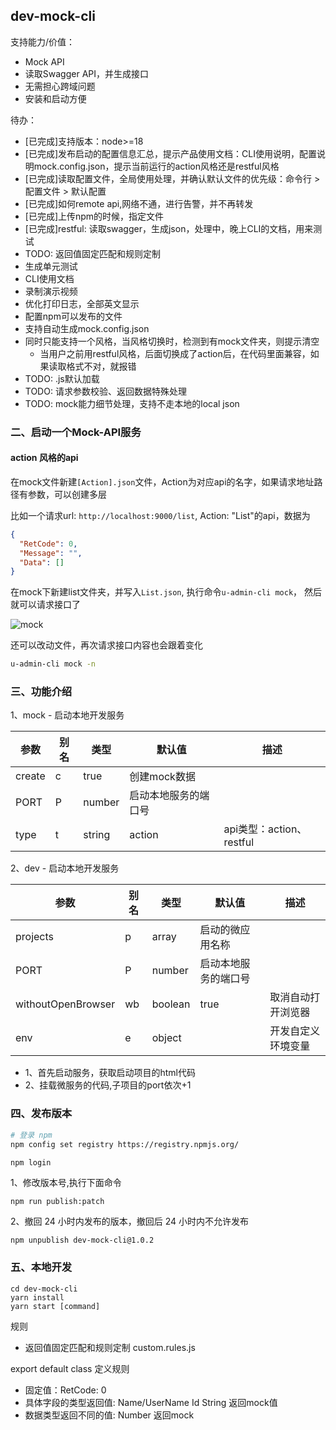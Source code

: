 ## dev-mock-cli
支持能力/价值：
- Mock API
- 读取Swagger API，并生成接口
- 无需担心跨域问题
- 安装和启动方便

待办：
- [已完成]支持版本：node>=18
- [已完成]发布启动的配置信息汇总，提示产品使用文档：CLI使用说明，配置说明mock.config.json，提示当前运行的action风格还是restful风格
- [已完成]读取配置文件，全局使用处理，并确认默认文件的优先级：命令行 > 配置文件 > 默认配置
- [已完成]如何remote api,网络不通，进行告警，并不再转发
- [已完成]上传npm的时候，指定文件
- [已完成]restful: 读取swagger，生成json，处理中，晚上CLI的文档，用来测试
- TODO: 返回值固定匹配和规则定制
- 生成单元测试
- CLI使用文档
- 录制演示视频
- 优化打印日志，全部英文显示
- 配置npm可以发布的文件
- 支持自动生成mock.config.json
- 同时只能支持一个风格，当风格切换时，检测到有mock文件夹，则提示清空
  - 当用户之前用restful风格，后面切换成了action后，在代码里面兼容，如果读取格式不对，就报错
- TODO: .js默认加载
- TODO: 请求参数校验、返回数据特殊处理
- TODO: mock能力细节处理，支持不走本地的local json

### 二、启动一个Mock-API服务

#### action 风格的api


在mock文件新建`[Action].json`文件，Action为对应api的名字，如果请求地址路径有参数，可以创建多层

比如一个请求url: `http://localhost:9000/list`, Action: "List"的api，数据为

```json
{
  "RetCode": 0,
  "Message": "",
  "Data": []
}
```

在mock下新建list文件夹，并写入`List.json`, 执行命令`u-admin-cli mock`， 然后就可以请求接口了

![mock](https://cdn.jsdelivr.net/gh/richLpf/pictures@main/gitbook/1650466393888data.png)

还可以改动文件，再次请求接口内容也会跟着变化

```bash
u-admin-cli mock -n
```

### 三、功能介绍

1、mock - 启动本地开发服务

| 参数   | 别名 | 类型   | 默认值               | 描述                     |
| ------ | ---- | ------ | -------------------- | ------------------------ |
| create | c    | true   | 创建mock数据         |
| PORT   | P    | number | 启动本地服务的端口号 |
| type   | t    | string | action               | api类型：action、restful |

2、dev - 启动本地开发服务

| 参数               | 别名 | 类型    | 默认值               | 描述               |
| ------------------ | ---- | ------- | -------------------- | ------------------ |
| projects           | p    | array   | 启动的微应用名称     |
| PORT               | P    | number  | 启动本地服务的端口号 |
| withoutOpenBrowser | wb   | boolean | true                 | 取消自动打开浏览器 |
| env                | e    | object  |                      | 开发自定义环境变量 |

- 1、首先启动服务，获取启动项目的html代码
- 2、挂载微服务的代码,子项目的port依次+1

### 四、发布版本

```bash
# 登录 npm
npm config set registry https://registry.npmjs.org/

npm login
```

1、修改版本号,执行下面命令

```
npm run publish:patch
```

2、撤回 24 小时内发布的版本，撤回后 24 小时内不允许发布

```
npm unpublish dev-mock-cli@1.0.2
```

### 五、本地开发

```
cd dev-mock-cli
yarn install
yarn start [command]
```

规则
- 返回值固定匹配和规则定制
custom.rules.js

export default class 定义规则

- 固定值：RetCode: 0
- 具体字段的类型返回值: Name/UserName Id String 返回mock值
- 数据类型返回不同的值: Number 返回mock

